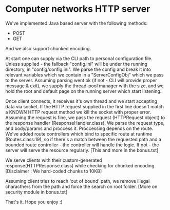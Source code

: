 # Computer networks HTTP server
We've implemented Java based server with the following methods:
 * POST
 * GET
 
And we also support chunked encoding.

At start one can supply via the CLI path to personal configuration file.
Unless supplied - the fallback "config.ini" will be under the running directory, in "config/config.ini".
We parse the config and break it into relevant variables which we contain in a "ServerConfigObj" which we pass to the server.
Assuming parsing went ok (if not - CLI will provide proper message & exit), we supply the thread-pool manager with the size, and we hold the root and default page on the running server which start listening.

Once client connects, it receives it's own thread and we start accepting data via socket.
If the HTTP request supplied in the first line doesn't match a KNOWN HTTP request method we kill the socket with proper error.
Assuming the request is fine, we pass the request (HTTPRequest object) to the response handler (ResponseHandler.class).
We parse the request type, and body/params and proccess it.
Proccessing depends on the route.
We've added route controllers which bind to specific route at runtime (Routes.class:19), so if there's a match between the requested path and a bounded route controller - the controller will handle the logic.
If not - the server will serve the resource regularly.
[This and more in the bonus.txt]

We serve clients with their custom-generated response(HTTPResponse.class) while checking for chunked encoding.
[Disclaimer : We hard-coded chunks to 10KB]

Assuming client tries to reach 'out of bound' path, we remove illegal characthers from the path and force the search on root folder.
[More on security module in bonus.txt]

That's it.
Hope you enjoy :)

